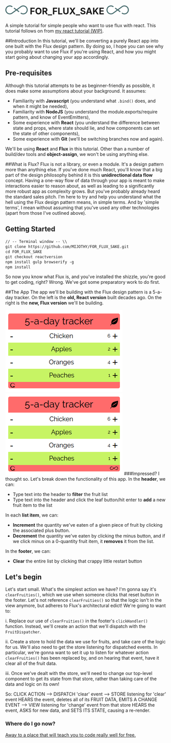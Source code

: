 # ![flux logo](/assets/img/flux_logo_fandc.png) FOR_FLUX_SAKE ![flux logo](/assets/img/flux_logo_fandc.png)
A simple tutorial for simple people who want to use flux with react.
This tutorial follows on from [my react tutorial (WIP)](https://github.com/MIJOTHY/REACT_SCHMEACT).

##Introduction
In this tutorial, we'll be converting a purely React app into one built with the Flux design pattern. By doing so, I hope you can see why you probably want to use Flux if you're using React, and how you might start going about changing your app accordingly.

## Pre-requisites
Although this tutorial attempts to be as beginner-friendly as possible, it does make some assumptions about your background. It assumes:
 * Familiarity with __Javascript__ (you understand what `.bind()` does, and when it might be needed),
 * Familiarity with __NodeJS__ (you understand the module.exports/require pattern, and know of EventEmitters),
 * Some experience with __React__ (you understand the difference between state and props, where state should lie, and how components can set the state of other components),
 * Some experience with __Git__ (we'll be switching branches now and again).

We'll be using __React__ and __Flux__ in this tutorial. Other than a number of build/dev tools and __object-assign__, we won't be using anything else.

##What is Flux?
Flux is not a library, or even a module. It's a design pattern more than anything else. If you've done much React, you'll know that a big part of the design philosophy behind it is this __unidirectional data flow__ concept. Having a one-way flow of data through your app is meant to make interactions easier to reason about, as well as leading to a significantly more robust app as complexity grows.
But you've probably already heard the standard sales pitch. I'm here to try and help you understand what the hell using the Flux design pattern means, in simple terms. And by 'simple terms', I mean without assuming that you've used any other technologies (apart from those I've outlined above).

## Getting Started
```
// -- Terminal window -- \\
git clone https://github.com/MIJOTHY/FOR_FLUX_SAKE.git
cd FOR_FLUX_SAKE
git checkout reactversion
npm install gulp browserify -g
npm install
```

So now you know what Flux is, and you've installed the shizzle, you're good to get coding, right? Wrong. We've got some preparatory work to do first.

##The App
The app we'll be building with the Flux design pattern is a 5-a-day tracker.
On the left is the __old, React version__ built decades ago. On the right is the __new, Flux version__ we'll be building.

![](/assets/img/App-Mockup.png)![](/assets/img/App-Mockup-Flux.png)
###Impressed? I thought so.  Let's break down the functionality of this app.
In the __header__, we can:
* Type text into the header to __filter__ the fruit list
* Type text into the header and click the leaf button/hit enter to __add__ a new fruit item to the list

In each __list item__, we can:
* __Increment__ the quantity we've eaten of a given piece of fruit by clicking the associated plus button.
* __Decrement__ the quantity we've eaten by clicking the minus button, and if we click minus on a 0-quantity fruit item, it __removes__ it from the list.

In the __footer__, we can:
* __Clear__ the entire list by clicking that crappy little restart button


## Let's begin
Let's start small. What's the simplest action we have? I'm gonna say it's `clearFruities()`, which we use when someone clicks that reset button in the footer. Let's not reference `clearFruities()` so that the logic isn't in the view anymore, but adheres to Flux's architectural edict! We're going to want to:

i. Replace our use of `clearFruities()` in the footer's `clickHandler()` function. Instead, we'll create an action that we'll dispatch with the `FruitDispatcher`.

ii. Create a store to hold the data we use for fruits, and take care of the logic for us. We'll also need to get the store listening for dispatched events. In particular, we're gonna want to set it up to listen for whatever action `clearFruities()` has been replaced by, and on hearing that event, have it clear all of the fruit data.

iii. Once we've dealt with the store, we'll need to change our top-level component to get its state from that store, rather than taking care of the data and logic on its own!

So: CLICK ACTION --> DISPATCH 'clear' event --> STORE listening for 'clear' event HEARS the event, deletes all of its FRUIT DATA, EMITS A CHANGE EVENT --> VIEW listening for 'change' event from that store HEARS the event, ASKS for new data, and SETS ITS STATE, causing a re-render.
### Where do I go now?
[Away to a place that will teach you to code really well for free.](http://foundersandcoders.org/apply.html)
